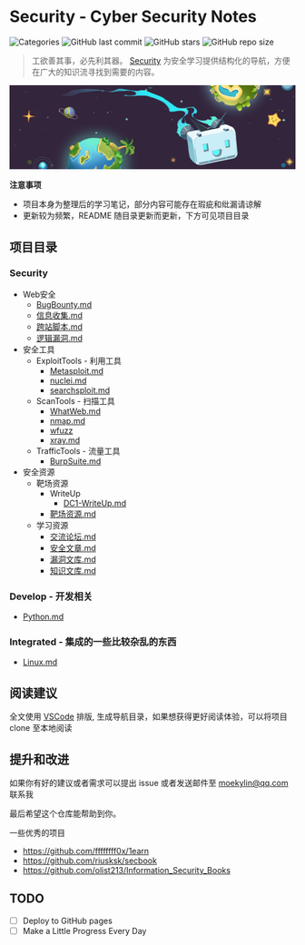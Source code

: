 # Security - Cyber Security Notes
![Categories](https://img.shields.io/badge/Categories-knowledge-orange) ![GitHub last commit](https://img.shields.io/github/last-commit/moekylin/Security) ![GitHub stars](https://img.shields.io/github/stars/moekylin/Security) ![GitHub repo size](https://img.shields.io/github/repo-size/moekylin/Security)

> 工欲善其事，必先利其器。 [Security](https://github.com/moekylin/Security) 为安全学习提供结构化的导航，方便在广大的知识流寻找到需要的内容。

![](@attachment/images/banner/README2.png)

<!-- <p align=center>
  <img src=https://img.shields.io/badge/Categories-knowledge-orange>
  <img src=https://img.shields.io/github/last-commit/moekylin/Security>
  <img src=https://img.shields.io/github/stars/moekylin/Security>
  <img src=https://img.shields.io/github/repo-size/moekylin/Security>
  <br><img src=https://s2.hdslb.com/bfs/archive/9f84c2bc342ac83a4804b019cbbac6b4e318ab51.jpg style="">
</p> -->

**注意事项**
- 项目本身为整理后的学习笔记，部分内容可能存在瑕疵和纰漏请谅解
- 更新较为频繁，README 随目录更新而更新，下方可见项目目录

## 项目目录

### Security
* Web安全
  * [BugBounty.md](./Security/Web安全/BugBounty.md)
  * [信息收集.md](./Security/Web安全/信息收集.md)
  * [跨站脚本.md](./Security/Web安全/跨站脚本.md)
  * [逻辑漏洞.md](./Security/Web安全/逻辑漏洞.md)
* 安全工具
  * ExploitTools - 利用工具
    * [Metasploit.md](./Security/安全工具/ExploitTools/Metasploit.md)
    * [nuclei.md](./Security/安全工具/ExploitTools/nuclei.md)
    * [searchsploit.md](./Security/安全工具/ExploitTools/searchsploit.md)
  * ScanTools - 扫描工具
    * [WhatWeb.md](./Security/安全工具/ScanTools/WhatWeb.md)
    * [nmap.md](./Security/安全工具/ScanTools/nmap.md)
    * [wfuzz](./Security/安全工具/ScanTools/wfuzz)
    * [xray.md](./Security/安全工具/ScanTools/xray.md)
  * TrafficTools - 流量工具
    * [BurpSuite.md](./Security/安全工具/TrafficTools/BurpSuite.md)
* 安全资源
  * 靶场资源
    * WriteUp
      * [DC1-WriteUp.md](./Security/安全资源/靶场资源/WriteUp/DC1-WriteUp.md)
    * [靶场资源.md](./Security/安全资源/靶场资源/靶场资源.md)
  * 学习资源
    * [交流论坛.md](./Security/安全资源/学习资源/交流论坛.md)
    * [安全文章.md](./Security/安全资源/学习资源/安全文章.md)
    * [漏洞文库.md](./Security/安全资源/学习资源/漏洞文库.md)
    * [知识文库.md](./Security/安全资源/学习资源/知识文库.md)

### Develop - 开发相关
  * [Python.md](Develop/Python.md)
### Integrated - 集成的一些比较杂乱的东西
  * [Linux.md](Integrated/Linux.md)

## 阅读建议

全文使用 [VSCode](https://azure.microsoft.com/zh-cn/products/visual-studio-code/) 排版, 生成导航目录，如果想获得更好阅读体验，可以将项目 clone 至本地阅读

## 提升和改进

如果你有好的建议或者需求可以提出 issue 或者发送邮件至 moekylin@qq.com 联系我

最后希望这个仓库能帮助到你。

一些优秀的项目

- https://github.com/ffffffff0x/1earn
- https://github.com/riusksk/secbook
- https://github.com/olist213/Information_Security_Books

## TODO
- [ ] Deploy to GitHub pages
- [ ] Make a Little Progress Every Day
